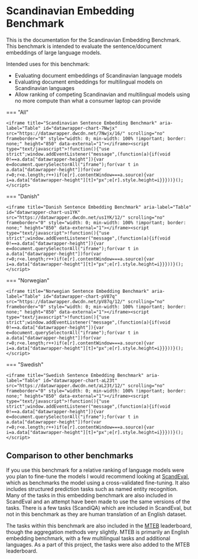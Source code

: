 
# Scandinavian Embedding Benchmark

This is the documentation for the Scandinavian Embedding Benchmark. This benchmark is intended to evaluate the sentence/document embeddings of large language models.

Intended uses for this benchmark:

- Evaluating document embeddings of Scandinavian language models
- Evaluating document embeddings for multilingual models on Scandinavian languages
- Allow ranking of competing Scandinavian and multilingual models using no more compute than what a consumer laptop can provide 


=== "All"

    <iframe title="Scandinavian Sentence Embedding Benchmark" aria-label="Table" id="datawrapper-chart-7Nwjx" src="https://datawrapper.dwcdn.net/7Nwjx/16/" scrolling="no" frameborder="0" style="width: 0; min-width: 100% !important; border: none;" height="850" data-external="1"></iframe><script type="text/javascript">!function(){"use strict";window.addEventListener("message",(function(a){if(void 0!==a.data["datawrapper-height"]){var e=document.querySelectorAll("iframe");for(var t in a.data["datawrapper-height"])for(var r=0;r<e.length;r++)if(e[r].contentWindow===a.source){var i=a.data["datawrapper-height"][t]+"px";e[r].style.height=i}}}))}();
    </script>   

=== "Danish"

    <iframe title="Danish Sentence Embedding Benchmark" aria-label="Table" id="datawrapper-chart-us1YK" src="https://datawrapper.dwcdn.net/us1YK/12/" scrolling="no" frameborder="0" style="width: 0; min-width: 100% !important; border: none;" height="850" data-external="1"></iframe><script type="text/javascript">!function(){"use strict";window.addEventListener("message",(function(a){if(void 0!==a.data["datawrapper-height"]){var e=document.querySelectorAll("iframe");for(var t in a.data["datawrapper-height"])for(var r=0;r<e.length;r++)if(e[r].contentWindow===a.source){var i=a.data["datawrapper-height"][t]+"px";e[r].style.height=i}}}))}();
    </script>

=== "Norwegian"

    <iframe title="Norwegian Sentence Embedding Benchmark" aria-label="Table" id="datawrapper-chart-pV87q" src="https://datawrapper.dwcdn.net/pV87q/12/" scrolling="no" frameborder="0" style="width: 0; min-width: 100% !important; border: none;" height="850" data-external="1"></iframe><script type="text/javascript">!function(){"use strict";window.addEventListener("message",(function(a){if(void 0!==a.data["datawrapper-height"]){var e=document.querySelectorAll("iframe");for(var t in a.data["datawrapper-height"])for(var r=0;r<e.length;r++)if(e[r].contentWindow===a.source){var i=a.data["datawrapper-height"][t]+"px";e[r].style.height=i}}}))}();
    </script>

=== "Swedish"

    <iframe title="Swedish Sentence Embedding Benchmark" aria-label="Table" id="datawrapper-chart-aL23t" src="https://datawrapper.dwcdn.net/aL23t/12/" scrolling="no" frameborder="0" style="width: 0; min-width: 100% !important; border: none;" height="850" data-external="1"></iframe><script type="text/javascript">!function(){"use strict";window.addEventListener("message",(function(a){if(void 0!==a.data["datawrapper-height"]){var e=document.querySelectorAll("iframe");for(var t in a.data["datawrapper-height"])for(var r=0;r<e.length;r++)if(e[r].contentWindow===a.source){var i=a.data["datawrapper-height"][t]+"px";e[r].style.height=i}}}))}();
    </script>


## Comparison to other benchmarks

If you use this benchmark for a relative ranking of language models were you plan to fine-tune the models I would recommend looking at [ScandEval](https://scandeval.github.io), which as benchmarks the model using a cross-validated fine-tuning. It also includes structured prediction tasks such as named entity recognition. Many of the tasks in this embedding benchmark are also included in ScandEval and an attempt have been made to use the same versions of the tasks. There is a few tasks (ScandiQA) which are included in ScandEval, but not in this benchmark as they are human translation of an English dataset.

The tasks within this benchmark are also included in the [MTEB](https://huggingface.co/spaces/mteb/leaderboard) leaderboard, though the aggregation methods very slightly. MTEB is primarily an English embedding benchmark, with a few multilingual tasks and additional languages. As a part of this project, the tasks were also added to the MTEB leaderboard.



